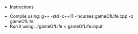 * Instructions
 - Compile using:  g++ -std=c++11 -lncurses gameOfLife.cpp -o gameOfLife
 - Run it using:  ./gameOfLife < gameOfLife.input 
